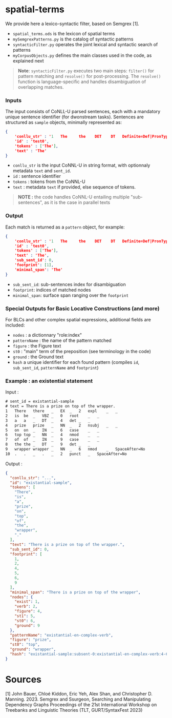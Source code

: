 # spatial-terms

We provide here a lexico-syntactic filter, based on Semgrex [1].
- `spatial_terms.ods` is the lexicon of spatial terms
- `mySemgrexPatterns.py` is the catalog of syntactic patterns
- `syntacticFilter.py` operates the joint lexical and syntactic search of patterns
- `myCorpusObjects.py` defines the main classes used in the code, as explained next

> **Note**: `syntacticFilter.py` executes two main steps: `filter()` for pattern matching and `resolve()` for post-processing. The `resolve()` function is language-specific and handles disambiguation of overlapping matches.


### Inputs

The input consists of CoNLL-U parsed sentences, each with a mandatory unique sentence identifier (for dwonstream tasks). Sentences are structured as `sample` objects, minimally represented as:

```json
{   
    'conllu_str' : '1   The     the    DET    DT   Definite=Def|PronType=Art   4   det     _   _',
    'id' : 'test0',
    'tokens' : ['The'],
    'text' : 'The'
}
```
- `conllu_str` is the input CoNNL-U in string format, with optionnaly metadata `text` and `sent_id`. 
- `id` : sentence identifier
- `tokens` : tokens from the CoNNL-U
- `text` : metadata `text` if provided, else sequence of tokens.

> **NOTE :** the code handles CoNNL-U entailing multiple "sub-sentences", as it is the case in parallel texts

### Output

Each match is returned as a `pattern` object, for example:

```json
{
    'conllu_str' : '1   The     the    DET    DT   Definite=Def|PronType=Art   4   det     _   _',
    'id' : 'test0',
    'tokens' : ['The'],
    'text' : 'The',
    'sub_sent_id': 0,
    'footprint': [1],
    'minimal_span': 'The'
}
```
- `sub_sent_id`: sub-sentences index for disambiguation
- `footprint`: indices of matched nodes
- `minimal_span`: surface span ranging over the `footprint`

### Special Outputs for Basic Locative Constructions (and more)

For BLCs and other complex spatial expressions, additional fields are included:
- `nodes` : a dictionnary "role:index"
- `patternName` : the name of the pattern matched
- `figure` : the Figure text
- `st0` : "main" term of the preposition (see terminology in the code)
- `ground` : the Ground text
- `hash` a unique identifier for each found pattern (compiles `id`, `sub_sent_id`, `patternName` and `footprint`)

### Example : an existential statement
Input :
```txt
# sent_id = existantial-sample
# text = There is a prize on top of the wrapper.
1	There	there	_	EX	_	2	expl	_	_
2	is	be	_	VBZ	_	0	root	_	_
3	a	a	_	DT	_	4	det	_	_
4	prize	prize	_	NN	_	2	nsubj	_	_
5	on	on	_	IN	_	6	case	_	_
6	top	top	_	NN	_	4	nmod	_	_
7	of	of	_	IN	_	9	case	_	_
8	the	the	_	DT	_	9	det	_	_
9	wrapper	wrapper	_	NN	_	6	nmod	_	SpaceAfter=No
10	.	.	_	.	_	2	punct	_	SpaceAfter=No
```

Output :
```json
{
  "conllu_str": "...",
  "id": "existantial-sample",
  "tokens": [
    "There",
    "is",
    "a",
    "prize",
    "on",
    "top",
    "of",
    "the",
    "wrapper",
    "."
  ],
  "text": "There is a prize on top of the wrapper.",
  "sub_sent_id": 0,
  "footprint": [
    1,
    2,
    4,
    5,
    6,
    9
  ],
  "minimal_span": "There is a prize on top of the wrapper",
  "nodes": {
    "exist": 1,
    "verb": 2,
    "figure": 4,
    "st1": 5,
    "st0": 6,
    "ground": 9
  },
  "patternName": "existantial-en-complex-verb",
  "figure": "prize",
  "st0": "top",
  "ground": "wrapper",
  "hash": "existantial-sample:subsent-0:existantial-en-complex-verb:4-6-9"
}
```

# Sources
[1] John Bauer, Chloé Kiddon, Eric Yeh, Alex Shan, and Christopher D. Manning. 2023. Semgrex and Ssurgeon, Searching and Manipulating Dependency Graphs Proceedings of the 21st International Workshop on Treebanks and Linguistic Theories (TLT, GURT/SyntaxFest 2023)
